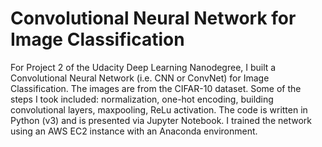 # Convolutional Neural Network for Image Classification

For Project 2 of the Udacity Deep Learning Nanodegree, I built a Convolutional Neural Network (i.e. CNN or ConvNet) for Image Classification. 
The images are from the CIFAR-10 dataset. Some of the steps I took included: normalization, one-hot encoding, building convolutional layers, maxpooling, ReLu activation. 
The code is written in Python (v3) and is presented via Jupyter Notebook. I trained the network using an AWS EC2 instance with an Anaconda environment.

